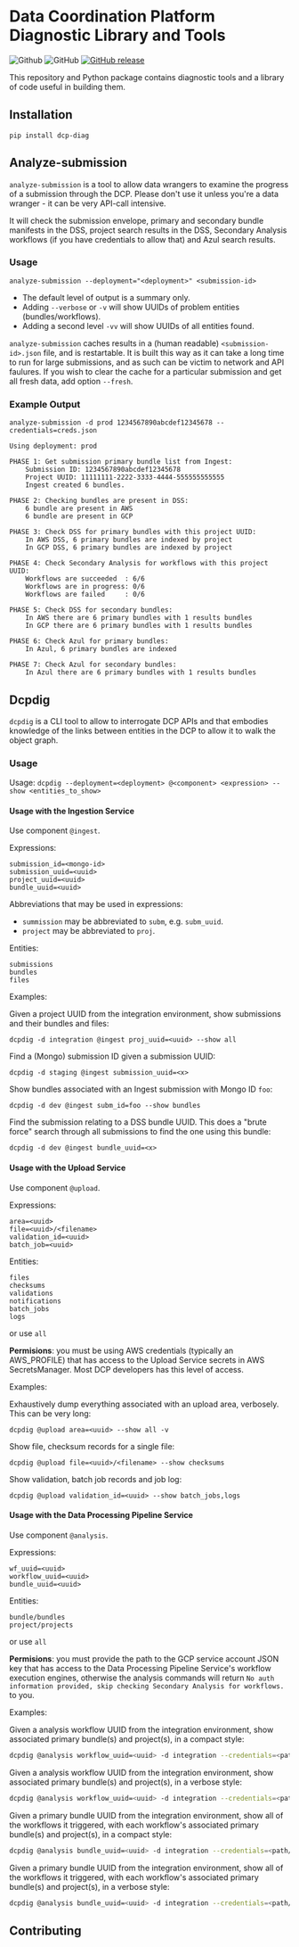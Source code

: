 Data Coordination Platform Diagnostic Library and Tools
=======================================================
![Github](https://img.shields.io/badge/python-3.6-green.svg?style=for-the-badge&logo=python)
![GitHub](https://img.shields.io/github/license/HumanCellAtlas/dcp-diag.svg?style=for-the-badge)
[![GitHub release](https://img.shields.io/github/tag/HumanCellAtlas/dcp-diag.svg?label=Latest%20Release&style=for-the-badge&colorB=green)](https://github.com/HumanCellAtlas/dcp-diag/releases)

This repository and Python package contains diagnostic tools and a
library of code useful in building them.

## Installation

    pip install dcp-diag

## Analyze-submission

`analyze-submission` is a tool to allow data wrangers to examine the
progress of a submission through the DCP.  Please don't use it unless
you're a data wranger - it can be very API-call intensive.

It will check the submission envelope, primary and secondary bundle
manifests in the DSS, project search results in the DSS, Secondary
Analysis workflows (if you have credentials to allow that) and Azul
search results.

### Usage

```
analyze-submission --deployment="<deployment>" <submission-id>
```

* The default level of output is a summary only.
* Adding `--verbose` or `-v` will show UUIDs of problem entities (bundles/workflows).
* Adding a second level `-vv` will show UUIDs of all entities found.

`analyze-submission` caches results in a (human readable)
`<submission-id>.json` file, and is restartable.  It is built this way
as it can take a long time to run for large submissions, and as such can
be victim to network and API faulures.
If you wish to clear the cache for a particular
submission and get all fresh data, add option `--fresh`.

### Example Output

```
analyze-submission -d prod 1234567890abcdef12345678 --credentials=creds.json

Using deployment: prod

PHASE 1: Get submission primary bundle list from Ingest:
	Submission ID: 1234567890abcdef12345678
	Project UUID: 11111111-2222-3333-4444-555555555555
	Ingest created 6 bundles.

PHASE 2: Checking bundles are present in DSS:
	6 bundle are present in AWS
	6 bundle are present in GCP

PHASE 3: Check DSS for primary bundles with this project UUID:
	In AWS DSS, 6 primary bundles are indexed by project
	In GCP DSS, 6 primary bundles are indexed by project

PHASE 4: Check Secondary Analysis for workflows with this project UUID:
	Workflows are succeeded  : 6/6
	Workflows are in progress: 0/6
	Workflows are failed     : 0/6

PHASE 5: Check DSS for secondary bundles:
	In AWS there are 6 primary bundles with 1 results bundles
	In GCP there are 6 primary bundles with 1 results bundles

PHASE 6: Check Azul for primary bundles:
	In Azul, 6 primary bundles are indexed

PHASE 7: Check Azul for secondary bundles:
	In Azul there are 6 primary bundles with 1 results bundles
```

## Dcpdig

`dcpdig` is a CLI tool to allow to interrogate DCP APIs and
that embodies knowledge of the links between entities in the
DCP to allow it to walk the object graph.

### Usage

Usage: `dcpdig --deployment=<deployment> @<component> <expression> --show <entities_to_show>`

#### Usage with the Ingestion Service

Use component `@ingest`.

Expressions:

```
submission_id=<mongo-id>
submission_uuid=<uuid>
project_uuid=<uuid>
bundle_uuid=<uuid>
```

Abbreviations that may be used in expressions:

* `summission` may be abbreviated to `subm`, e.g. `subm_uuid`.
* `project` may be abbreviated to `proj`.

Entities:

```
submissions
bundles
files
```

Examples:

Given a project UUID from the integration environment, show submissions
and their bundles and files:

    dcpdig -d integration @ingest proj_uuid=<uuid> --show all

Find a (Mongo) submission ID given a submission UUID:

    dcpdig -d staging @ingest submission_uuid=<x>

Show bundles associated with an Ingest submission with Mongo ID `foo`:

    dcpdig -d dev @ingest subm_id=foo --show bundles

Find the submission relating to a DSS bundle UUID.  This does a "brute
force" search through all submissions to find the one using this bundle:

    dcpdig -d dev @ingest bundle_uuid=<x>

#### Usage with the Upload Service

Use component `@upload`.

Expressions:

```
area=<uuid>
file=<uuid>/<filename>
validation_id=<uuid>
batch_job=<uuid>
```

Entities:

```
files
checksums
validations
notifications
batch_jobs
logs
```
or use `all`

**Permisions**: you must be using AWS credentials (typically an AWS_PROFILE)
that has access to the Upload Service secrets in AWS SecretsManager.
Most DCP developers has this level of access.

Examples:

Exhaustively dump everything associated with an upload area, verbosely.
This can be very long:

    dcpdig @upload area=<uuid> --show all -v

Show file, checksum records for a single file:

    dcpdig @upload file=<uuid>/<filename> --show checksums

Show validation, batch job records and job log:

    dcpdig @upload validation_id=<uuid> --show batch_jobs,logs

#### Usage with the Data Processing Pipeline Service

Use component `@analysis`.

Expressions:

```
wf_uuid=<uuid>
workflow_uuid=<uuid>
bundle_uuid=<uuid>
```

Entities:

```
bundle/bundles
project/projects
```
or use `all`

**Permisions**: you must provide the path to the GCP service account JSON key
that has access to the Data Processing Pipeline Service's workflow execution engines, otherwise the analysis commands will return `No auth information provided, skip checking Secondary Analysis for workflows.` to you.

Examples:

Given a analysis workflow UUID from the integration environment, show associated primary bundle(s) and project(s), in a compact style:

```bash
dcpdig @analysis workflow_uuid=<uuid> -d integration --credentials=<path/to/gcp/service/account/key.json> --show bundles,projects
```

Given a analysis workflow UUID from the integration environment, show associated primary bundle(s) and project(s), in a verbose style:

```bash
dcpdig @analysis workflow_uuid=<uuid> -d integration --credentials=<path/to/gcp/service/account/key.json> -v -s all
```

Given a primary bundle UUID from the integration environment, show all of the workflows it triggered, with each workflow's associated primary bundle(s) and project(s), in a compact style:

```bash
dcpdig @analysis bundle_uuid=<uuid> -d integration --credentials=<path/to/gcp/service/account/key.json> --show bundles,projects
```

Given a primary bundle UUID from the integration environment, show all of the workflows it triggered, with each workflow's associated primary bundle(s) and project(s), in a verbose style:

```bash
dcpdig @analysis bundle_uuid=<uuid> -d integration --credentials=<path/to/gcp/service/account/key.json> -v -s all
```

## Contributing
